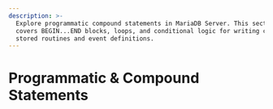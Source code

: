 ```yaml
---
description: >-
  Explore programmatic compound statements in MariaDB Server. This section
  covers BEGIN...END blocks, loops, and conditional logic for writing complex
  stored routines and event definitions.
---
```


# Programmatic & Compound Statements

